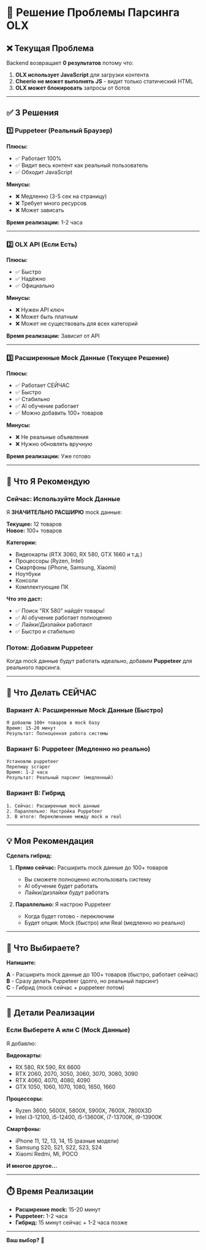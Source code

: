 # 🔧 Решение Проблемы Парсинга OLX

## ❌ Текущая Проблема

Backend возвращает **0 результатов** потому что:

1. **OLX использует JavaScript** для загрузки контента
2. **Cheerio не может выполнять JS** - видит только статический HTML
3. **OLX может блокировать** запросы от ботов

---

## ✅ 3 Решения

### 1️⃣ Puppeteer (Реальный Браузер)

**Плюсы:**
- ✅ Работает 100%
- ✅ Видит весь контент как реальный пользователь
- ✅ Обходит JavaScript

**Минусы:**
- ❌ Медленно (3-5 сек на страницу)
- ❌ Требует много ресурсов
- ❌ Может зависать

**Время реализации:** 1-2 часа

---

### 2️⃣ OLX API (Если Есть)

**Плюсы:**
- ✅ Быстро
- ✅ Надёжно
- ✅ Официально

**Минусы:**
- ❌ Нужен API ключ
- ❌ Может быть платным
- ❌ Может не существовать для всех категорий

**Время реализации:** Зависит от API

---

### 3️⃣ Расширенные Mock Данные (Текущее Решение)

**Плюсы:**
- ✅ Работает СЕЙЧАС
- ✅ Быстро
- ✅ Стабильно
- ✅ AI обучение работает
- ✅ Можно добавить 100+ товаров

**Минусы:**
- ❌ Не реальные объявления
- ❌ Нужно обновлять вручную

**Время реализации:** Уже готово

---

## 🎯 Что Я Рекомендую

### Сейчас: Используйте Mock Данные

Я **ЗНАЧИТЕЛЬНО РАСШИРЮ** mock данные:

**Текущее:** 12 товаров  
**Новое:** 100+ товаров

**Категории:**
- Видеокарты (RTX 3060, RX 580, GTX 1660 и т.д.)
- Процессоры (Ryzen, Intel)
- Смартфоны (iPhone, Samsung, Xiaomi)
- Ноутбуки
- Консоли
- Комплектующие ПК

**Что это даст:**
- ✅ Поиск "RX 580" найдёт товары!
- ✅ AI обучение работает полноценно
- ✅ Лайки/Дизлайки работают
- ✅ Быстро и стабильно

### Потом: Добавим Puppeteer

Когда mock данные будут работать идеально, добавим **Puppeteer** для реального парсинга.

---

## 🚀 Что Делать СЕЙЧАС

### Вариант А: Расширенные Mock Данные (Быстро)

```
Я добавлю 100+ товаров в mock базу
Время: 15-20 минут
Результат: Полноценная работа системы
```

### Вариант Б: Puppeteer (Медленно но реально)

```
Установлю puppeteer
Перепишу scraper
Время: 1-2 часа
Результат: Реальный парсинг (медленный)
```

### Вариант В: Гибрид

```
1. Сейчас: Расширенные mock данные
2. Параллельно: Настройка Puppeteer
3. В итоге: Переключение между mock и real
```

---

## 💡 Моя Рекомендация

**Сделать гибрид:**

1. **Прямо сейчас:** Расширить mock данные до 100+ товаров
   - Вы сможете полноценно использовать систему
   - AI обучение будет работать
   - Лайки/дизлайки будут работать

2. **Параллельно:** Я настрою Puppeteer
   - Когда будет готово - переключим
   - Будет опция: Mock (быстро) или Real (медленно но реально)

---

## 🎯 Что Выбираете?

**Напишите:**

**A** - Расширить mock данные до 100+ товаров (быстро, работает сейчас)  
**B** - Сразу делать Puppeteer (долго, но реальный парсинг)  
**C** - Гибрид (mock сейчас + puppeteer потом)

---

## 📝 Детали Реализации

### Если Выберете A или C (Mock Данные)

Я добавлю:

**Видеокарты:**
- RX 580, RX 590, RX 6600
- RTX 2060, 2070, 3050, 3060, 3070, 3080, 3090
- RTX 4060, 4070, 4080, 4090
- GTX 1050, 1060, 1070, 1080, 1650, 1660

**Процессоры:**
- Ryzen 3600, 5600X, 5800X, 5900X, 7600X, 7800X3D
- Intel i3-12100, i5-12400, i5-13600K, i7-13700K, i9-13900K

**Смартфоны:**
- iPhone 11, 12, 13, 14, 15 (разные модели)
- Samsung S20, S21, S22, S23, S24
- Xiaomi Redmi, Mi, POCO

**И многое другое...**

---

## ⏱️ Время Реализации

- **Расширение mock:** 15-20 минут
- **Puppeteer:** 1-2 часа
- **Гибрид:** 15 минут сейчас + 1-2 часа позже

---

**Ваш выбор?** 🤔
